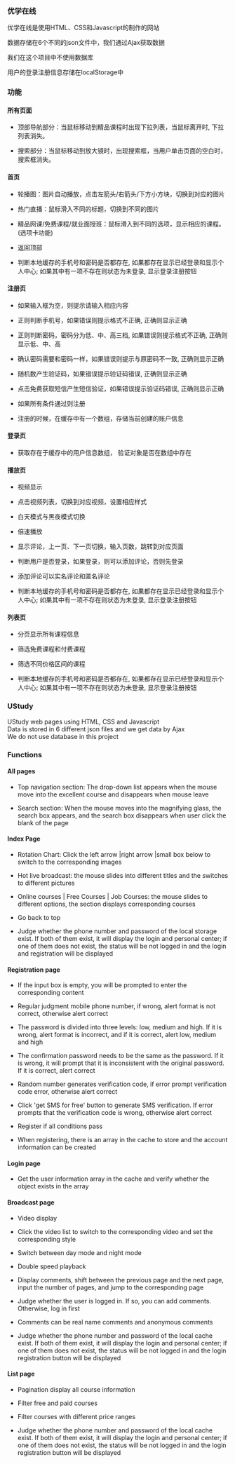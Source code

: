 ### 优学在线

优学在线是使用HTML、CSS和Javascript的制作的网站<br>

数据存储在6个不同的json文件中，我们通过Ajax获取数据<br>

我们在这个项目中不使用数据库<br>

用户的登录注册信息存储在localStorage中

### 功能

#### 所有页面

* 顶部导航部分：当鼠标移动到精品课程时出现下拉列表，当鼠标离开时, 下拉列表消失。

* 搜索部分：当鼠标移动到放大镜时，出现搜索框，当用户单击页面的空白时，搜索框消失。


#### 首页

* 轮播图：图片自动播放，点击左箭头/右箭头/下方小方块，切换到对应的图片

* 热门直播：鼠标滑入不同的标题，切换到不同的图片

* 精品网课/免费课程/就业面授班：鼠标滑入到不同的选项，显示相应的课程。(选项卡功能)

* 返回顶部

* 判断本地缓存的手机号和密码是否都存在, 如果都存在显示已经登录和显示个人中心; 如果其中有一项不存在则状态为未登录, 显示登录注册按钮

#### 注册页

* 如果输入框为空，则提示请输入相应内容

* 正则判断手机号，如果错误则提示格式不正确, 正确则显示正确

* 正则判断密码，密码分为低、中、高三档, 如果错误则提示格式不正确, 正确则显示低、中、高

* 确认密码需要和密码一样，如果错误则提示与原密码不一致, 正确则显示正确

* 随机数产生验证码，如果错误提示验证码错误, 正确则显示正确

* 点击免费获取短信产生短信验证，如果错误提示验证码错误, 正确则显示正确

* 如果所有条件通过则注册

* 注册的时候，在缓存中有一个数组，存储当前创建的账户信息

#### 登录页

* 获取存在于缓存中的用户信息数组， 验证对象是否在数组中存在

#### 播放页

* 视频显示

* 点击视频列表，切换到对应视频，设置相应样式

* 白天模式与黑夜模式切换

* 倍速播放

* 显示评论，上一页、下一页切换，输入页数，跳转到对应页面

* 判断用户是否登录，如果登录，则可以添加评论，否则先登录

* 添加评论可以实名评论和匿名评论

* 判断本地缓存的手机号和密码是否都存在, 如果都存在显示已经登录和显示个人中心; 如果其中有一项不存在则状态为未登录, 显示登录注册按钮

#### 列表页

* 分页显示所有课程信息

* 筛选免费课程和付费课程

* 筛选不同价格区间的课程

* 判断本地缓存的手机号和密码是否都存在, 如果都存在显示已经登录和显示个人中心; 如果其中有一项不存在则状态为未登录, 显示登录注册按钮

###  UStudy

UStudy web pages using HTML, CSS and Javascript<br>
Data is stored in 6 different json files and we get data by Ajax<br>
We do not use database in this project

### Functions 
#### All pages
* Top navigation section: The drop-down list appears when the mouse move into the excellent course and disappears when mouse leave

* Search section: When the mouse moves into the magnifying glass, the search box appears, and the search box disappears when user click the blank of the page

#### Index Page
* Rotation Chart: Click the left arrow |right arrow |small box below to switch to the corresponding images

* Hot live broadcast: the mouse slides into different titles and the switches to different pictures

* Online courses | Free Courses | Job Courses: the mouse slides to different options, the section displays corresponding courses

* Go back to top

* Judge whether the phone number and password of the local storage exist. If both of them exist, it will display the login and personal center; if one of them does not exist, the status will be not logged in and the login and registration will be displayed

#### Registration page

* If the input box is empty, you will be prompted to enter the corresponding content

* Regular judgment mobile phone number, if wrong, alert format is not correct, otherwise alert correct

* The password is divided into three levels: low, medium and high. If it is wrong, alert format is incorrect, and if it is correct, alert low, medium and high

* The confirmation password needs to be the same as the password. If it is wrong, it will prompt that it is inconsistent with the original password. If it is correct, alert correct

* Random number generates verification code, if error prompt verification code error, otherwise alert correct

* Click 'get SMS for free' button to generate SMS verification. If error prompts that the verification code is wrong, otherwise alert correct

* Register if all conditions pass

* When registering, there is an array in the cache to store and the account information can be created

#### Login page

* Get the user information array in the cache and verify whether the object exists in the array


#### Broadcast page

* Video display

* Click the video list to switch to the corresponding video and set the corresponding style

* Switch between day mode and night mode

* Double speed playback

* Display comments, shift between the previous page and the next page, input the number of pages, and jump to the corresponding page

* Judge whether the user is logged in. If so, you can add comments. Otherwise, log in first

* Comments can be real name comments and anonymous comments

* Judge whether the phone number and password of the local cache exist. If both of them exist, it will display the login and personal center; if one of them does not exist, the status will be not logged in and the login registration button will be displayed

#### List page

* Pagination display all course information

* Filter free and paid courses

* Filter courses with different price ranges

* Judge whether the phone number and password of the local cache exist. If both of them exist, it will display the login and personal center; if one of them does not exist, the status will be not logged in and the login registration button will be displayed